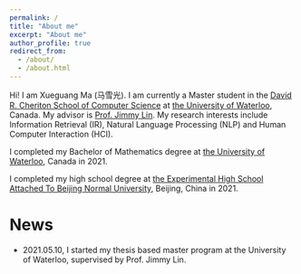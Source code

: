 ```yaml
---
permalink: /
title: "About me"
excerpt: "About me"
author_profile: true
redirect_from: 
  - /about/
  - /about.html
---
```


Hi! I am Xueguang Ma (马雪光).
I am currently a Master student in the [David R. Cheriton School of Computer Science](https://cs.uwaterloo.ca/) at [the University of Waterloo](https://uwaterloo.ca/), Canada.
My advisor is [Prof. Jimmy Lin](https://cs.uwaterloo.ca/~jimmylin/).
My research interests include Information Retrieval (IR), Natural Language Processing (NLP) and Human Computer Interaction (HCI).

I completed my Bachelor of Mathematics degree at [the University of Waterloo](https://uwaterloo.ca/), Canada in 2021.

I completed my high school degree at [the Experimental High School Attached To Beijing Normal University](http://www.sdsz.com.cn/), Beijing, China in 2021.

# News

- 2021.05.10, I started my thesis based master program at the University of Waterloo, supervised by Prof. Jimmy Lin.